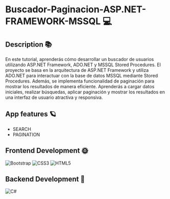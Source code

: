 # Buscador-Paginacion-ASP.NET-FRAMEWORK-MSSQL 💻
## Description 📚
 En este tutorial, aprenderás cómo desarrollar un buscador de usuarios utilizando ASP.NET Framework, ADO.NET y MSSQL Stored Procedures. El proyecto se basa en la arquitectura de ASP.NET Framework y utiliza ADO.NET para interactuar con la base de datos MSSQL mediante Stored Procedures. Además, se implementa funcionalidad de paginación para mostrar los resultados de manera eficiente. Aprenderás a cargar datos iniciales, realizar búsquedas, aplicar paginación y mostrar los resultados en una interfaz de usuario atractiva y responsiva. 
 
## App features 🪐
 - SEARCH
- PAGINATION 
## Frontend Development 🌞 
 ![Bootstrap](https://img.shields.io/badge/bootstrap-%23563D7C.svg?style=for-the-badge&logo=bootstrap&logoColor=white) ![CSS3](https://img.shields.io/badge/css3-%231572B6.svg?style=for-the-badge&logo=css3&logoColor=white) ![HTML5](https://img.shields.io/badge/html5-%23E34F26.svg?style=for-the-badge&logo=html5&logoColor=white) 
## Backend Development 🌚 
 ![C#](https://img.shields.io/badge/c%23-%23239120.svg?style=for-the-badge&logo=c-sharp&logoColor=white) 
 
